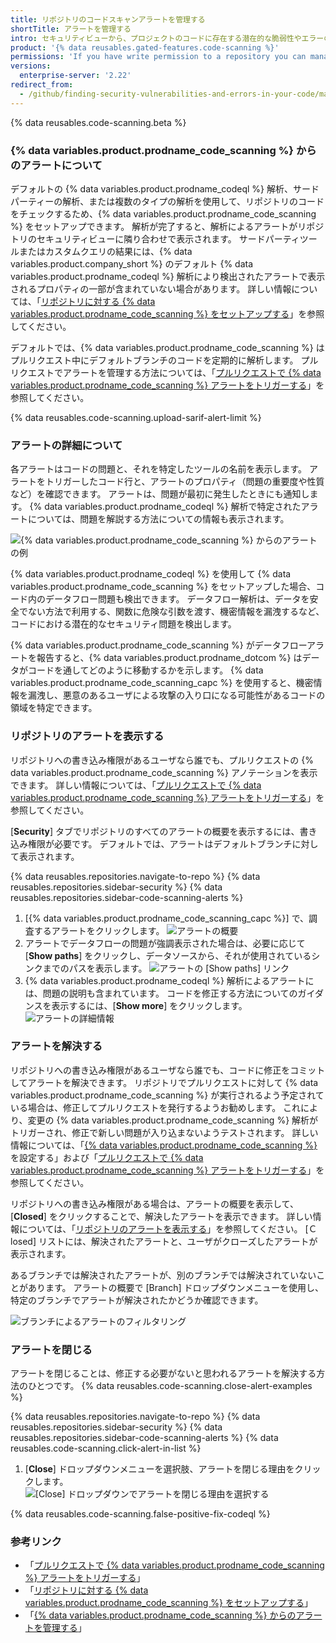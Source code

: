 ```yaml
---
title: リポジトリのコードスキャンアラートを管理する
shortTitle: アラートを管理する
intro: セキュリティビューから、プロジェクトのコードに存在する潜在的な脆弱性やエラーのアラートを表示、修正、および閉じることができます。
product: '{% data reusables.gated-features.code-scanning %}'
permissions: 'If you have write permission to a repository you can manage {% data variables.product.prodname_code_scanning %} alerts for that repository.'
versions:
  enterprise-server: '2.22'
redirect_from:
  - /github/finding-security-vulnerabilities-and-errors-in-your-code/managing-code-scanning-alerts-for-your-repository
---
```

<!--See /content/code-security/secure-coding for the latest version of this article -->

{% data reusables.code-scanning.beta %}

### {% data variables.product.prodname_code_scanning %} からのアラートについて

デフォルトの {% data variables.product.prodname_codeql %} 解析、サードパーティーの解析、または複数のタイプの解析を使用して、リポジトリのコードをチェックするため、{% data variables.product.prodname_code_scanning %} をセットアップできます。 解析が完了すると、解析によるアラートがリポジトリのセキュリティビューに隣り合わせで表示されます。 サードパーティツールまたはカスタムクエリの結果には、{% data variables.product.company_short %} のデフォルト {% data variables.product.prodname_codeql %} 解析により検出されたアラートで表示されるプロパティの一部が含まれていない場合があります。 詳しい情報については、「[リポジトリに対する {% data variables.product.prodname_code_scanning %} をセットアップする](/github/finding-security-vulnerabilities-and-errors-in-your-code/setting-up-code-scanning-for-a-repository)」を参照してください。

デフォルトでは、{% data variables.product.prodname_code_scanning %} はプルリクエスト中にデフォルトブランチのコードを定期的に解析します。 プルリクエストでアラートを管理する方法については、「[プルリクエストで {% data variables.product.prodname_code_scanning %} アラートをトリガーする](/github/finding-security-vulnerabilities-and-errors-in-your-code/triaging-code-scanning-alerts-in-pull-requests)」を参照してください。

{% data reusables.code-scanning.upload-sarif-alert-limit %}

### アラートの詳細について

各アラートはコードの問題と、それを特定したツールの名前を表示します。 アラートをトリガーしたコード行と、アラートのプロパティ（問題の重要度や性質など）を確認できます。 アラートは、問題が最初に発生したときにも通知します。 {% data variables.product.prodname_codeql %} 解析で特定されたアラートについては、問題を解説する方法についての情報も表示されます。

![{% data variables.product.prodname_code_scanning %} からのアラートの例](/assets/images/help/repository/code-scanning-alert.png)

{% data variables.product.prodname_codeql %} を使用して {% data variables.product.prodname_code_scanning %} をセットアップした場合、コード内のデータフロー問題も検出できます。 データフロー解析は、データを安全でない方法で利用する、関数に危険な引数を渡す、機密情報を漏洩するなど、コードにおける潜在的なセキュリティ問題を検出します。

{% data variables.product.prodname_code_scanning %} がデータフローアラートを報告すると、{% data variables.product.prodname_dotcom %} はデータがコードを通してどのように移動するかを示します。 {% data variables.product.prodname_code_scanning_capc %} を使用すると、機密情報を漏洩し、悪意のあるユーザによる攻撃の入り口になる可能性があるコードの領域を特定できます。

### リポジトリのアラートを表示する

リポジトリへの書き込み権限があるユーザなら誰でも、プルリクエストの {% data variables.product.prodname_code_scanning %} アノテーションを表示できます。 詳しい情報については、「[プルリクエストで {% data variables.product.prodname_code_scanning %} アラートをトリガーする](/github/finding-security-vulnerabilities-and-errors-in-your-code/triaging-code-scanning-alerts-in-pull-requests)」を参照してください。

[**Security**] タブでリポジトリのすべてのアラートの概要を表示するには、書き込み権限が必要です。 デフォルトでは、アラートはデフォルトブランチに対して表示されます。

{% data reusables.repositories.navigate-to-repo %}
{% data reusables.repositories.sidebar-security %}
{% data reusables.repositories.sidebar-code-scanning-alerts %}
1. [{% data variables.product.prodname_code_scanning_capc %}] で、調査するアラートをクリックします。 ![アラートの概要](/assets/images/enterprise/3.1/help/repository/code-scanning-click-alert.png)
1. アラートでデータフローの問題が強調表示された場合は、必要に応じて [**Show paths**] をクリックし、データソースから、それが使用されているシンクまでのパスを表示します。 ![アラートの [Show paths] リンク](/assets/images/help/repository/code-scanning-show-paths.png)
1. {% data variables.product.prodname_codeql %} 解析によるアラートには、問題の説明も含まれています。 コードを修正する方法についてのガイダンスを表示するには、[**Show more**] をクリックします。 ![アラートの詳細情報](/assets/images/help/repository/code-scanning-alert-details.png)

### アラートを解決する

リポジトリへの書き込み権限があるユーザなら誰でも、コードに修正をコミットしてアラートを解決できます。 リポジトリでプルリクエストに対して {% data variables.product.prodname_code_scanning %} が実行されるよう予定されている場合は、修正してプルリクエストを発行するようお勧めします。 これにより、変更の {% data variables.product.prodname_code_scanning %} 解析がトリガーされ、修正で新しい問題が入り込まないようテストされます。 詳しい情報については、「[{% data variables.product.prodname_code_scanning %}](/github/finding-security-vulnerabilities-and-errors-in-your-code/configuring-code-scanning) を設定する」および「[プルリクエストで {% data variables.product.prodname_code_scanning %} アラートをトリガーする](/github/finding-security-vulnerabilities-and-errors-in-your-code/triaging-code-scanning-alerts-in-pull-requests)」を参照してください。

リポジトリへの書き込み権限がある場合は、アラートの概要を表示して、[**Closed**] をクリックすることで、解決したアラートを表示できます。 詳しい情報については、「[リポジトリのアラートを表示する](#viewing-the-alerts-for-a-repository)」を参照してください。 [Ｃlosed] リストには、解決されたアラートと、ユーザがクローズしたアラートが表示されます。

あるブランチでは解決されたアラートが、別のブランチでは解決されていないことがあります。 アラートの概要で [Branch] ドロップダウンメニューを使用し、特定のブランチでアラートが解決されたかどうか確認できます。

![ブランチによるアラートのフィルタリング](/assets/images/enterprise/3.1/help/repository/code-scanning-branch-filter.png)

### アラートを閉じる

アラートを閉じることは、修正する必要がないと思われるアラートを解決する方法のひとつです。 {% data reusables.code-scanning.close-alert-examples %}

{% data reusables.repositories.navigate-to-repo %}
{% data reusables.repositories.sidebar-security %}
{% data reusables.repositories.sidebar-code-scanning-alerts %}
{% data reusables.code-scanning.click-alert-in-list %}
1. [**Close**] ドロップダウンメニューを選択肢、アラートを閉じる理由をクリックします。    
   ![[Close] ドロップダウンでアラートを閉じる理由を選択する](/assets/images/help/repository/code-scanning-alert-close-drop-down.png)

{% data reusables.code-scanning.false-positive-fix-codeql %}

### 参考リンク

- 「[プルリクエストで {% data variables.product.prodname_code_scanning %} アラートをトリガーする](/github/finding-security-vulnerabilities-and-errors-in-your-code/triaging-code-scanning-alerts-in-pull-requests)」
- 「[リポジトリに対する {% data variables.product.prodname_code_scanning %} をセットアップする](/github/finding-security-vulnerabilities-and-errors-in-your-code/setting-up-code-scanning-for-a-repository)」
- 「[{% data variables.product.prodname_code_scanning %} からのアラートを管理する](/github/finding-security-vulnerabilities-and-errors-in-your-code/about-integration-with-code-scanning)」
